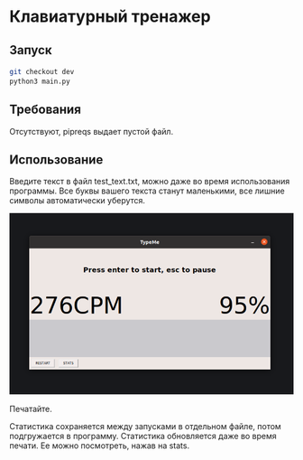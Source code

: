 # Клавиатурный тренажер

## Запуск

```bash
git checkout dev
python3 main.py 
```

## Требования

Отсутствуют, pipreqs выдает пустой файл.

## Использование

Введите текст в файл test_text.txt, можно даже во время использования программы. Все буквы вашего текста станут маленькими, все лишние символы автоматически уберутся.

![screenshot](https://github.com/khrvr/TypeMe/blob/master/screenshot.png)

Печатайте.

Статистика сохраняется между запусками в отдельном файле, потом подгружается в программу. Статистика обновляется даже во время печати. Ее можно посмотреть, нажав на stats.
